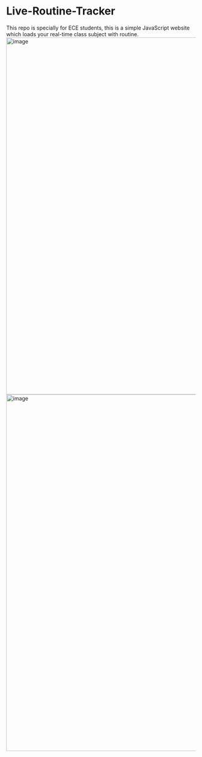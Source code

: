 # Live-Routine-Tracker
This repo is specially for ECE students, this is a simple JavaScript website which loads your real-time class subject with routine.
<img width="947" alt="image" src="https://user-images.githubusercontent.com/73740066/215264155-a8d60089-bf4d-4209-bef2-7e38c2572cce.png">
<img width="946" alt="image" src="https://user-images.githubusercontent.com/73740066/215264173-c44186fb-7dd7-438d-9fbb-cb14c31bc5dc.png">
